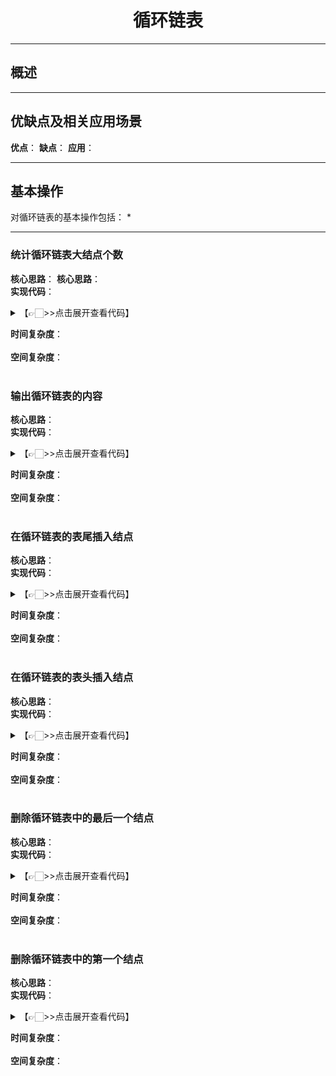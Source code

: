 # <center>循环链表
---

## 概述

---
## 优缺点及相关应用场景
**优点**：
**缺点**：
**应用**：

---
## 基本操作
对循环链表的基本操作包括：
* 

---
### 统计循环链表大结点个数
**核心思路**：
**核心思路**：
<br/>
**实现代码**：
<br/>
<details> 
	<summary>【👉🏻>>点击展开查看代码】</summary> 
	<pre>
		<code>
		</code>
	</pre>
</details>

**时间复杂度**：
<br/>
<br/>
**空间复杂度**：
<br/>
<br/>

### 输出循环链表的内容
**核心思路**：
<br/>
**实现代码**：
<br/>
<details> 
	<summary>【👉🏻>>点击展开查看代码】</summary> 
	<pre>
		<code>
		</code>
	</pre>
</details>

**时间复杂度**：
<br/>
<br/>
**空间复杂度**：
<br/>
<br/>

### 在循环链表的表尾插入结点
**核心思路**：
<br/>
**实现代码**：
<br/>
<details> 
	<summary>【👉🏻>>点击展开查看代码】</summary> 
	<pre>
		<code>
		</code>
	</pre>
</details>

**时间复杂度**：
<br/>
<br/>
**空间复杂度**：
<br/>
<br/>

### 在循环链表的表头插入结点
**核心思路**：
<br/>
**实现代码**：
<br/>
<details> 
	<summary>【👉🏻>>点击展开查看代码】</summary> 
	<pre>
		<code>
		</code>
	</pre>
</details>

**时间复杂度**：
<br/>
<br/>
**空间复杂度**：
<br/>
<br/>

### 删除循环链表中的最后一个结点
**核心思路**：
<br/>
**实现代码**：
<br/>
<details> 
	<summary>【👉🏻>>点击展开查看代码】</summary> 
	<pre>
		<code>
		</code>
	</pre>
</details>

**时间复杂度**：
<br/>
<br/>
**空间复杂度**：
<br/>
<br/>

### 删除循环链表中的第一个结点
**核心思路**：
<br/>
**实现代码**：
<br/>
<details> 
	<summary>【👉🏻>>点击展开查看代码】</summary> 
	<pre>
		<code>
		</code>
	</pre>
</details>

**时间复杂度**：
<br/>
<br/>
**空间复杂度**：
<br/>
<br/>
